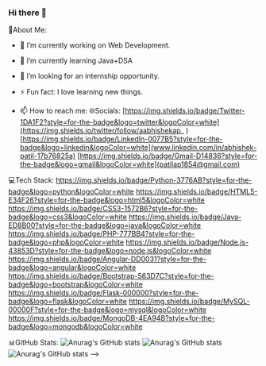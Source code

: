 ### Hi there 👋
💫About Me:

- 🔭 I’m currently working on Web Development.
- 🌱 I’m currently learning Java+DSA
- 👯 I’m looking for an internship opportunity.
- ⚡ Fun fact: I love learning new things.

- 📫 How to reach me:
 🌐Socials:
[https://img.shields.io/badge/Twitter-1DA1F2?style=for-the-badge&logo=twitter&logoColor=white](https://img.shields.io/twitter/follow/aabhishekap_
)
[https://img.shields.io/badge/LinkedIn-0077B5?style=for-the-badge&logo=linkedin&logoColor=white](www.linkedin.com/in/abhishek-patil-17b76825a)
[https://img.shields.io/badge/Gmail-D14836?style=for-the-badge&logo=gmail&logoColor=white](patilap1854@gmail.com)

💻Tech Stack:
https://img.shields.io/badge/Python-3776AB?style=for-the-badge&logo=python&logoColor=white
https://img.shields.io/badge/HTML5-E34F26?style=for-the-badge&logo=html5&logoColor=white
https://img.shields.io/badge/CSS3-1572B6?style=for-the-badge&logo=css3&logoColor=white https://img.shields.io/badge/Java-ED8B00?style=for-the-badge&logo=java&logoColor=white
https://img.shields.io/badge/PHP-777BB4?style=for-the-badge&logo=php&logoColor=white https://img.shields.io/badge/Node.js-43853D?style=for-the-badge&logo=node.js&logoColor=white
https://img.shields.io/badge/Angular-DD0031?style=for-the-badge&logo=angular&logoColor=white https://img.shields.io/badge/Bootstrap-563D7C?style=for-the-badge&logo=bootstrap&logoColor=white
https://img.shields.io/badge/Flask-000000?style=for-the-badge&logo=flask&logoColor=white https://img.shields.io/badge/MySQL-00000F?style=for-the-badge&logo=mysql&logoColor=white
https://img.shields.io/badge/MongoDB-4EA94B?style=for-the-badge&logo=mongodb&logoColor=white

📊GitHub Stats:
![Anurag's GitHub stats](https://github-readme-stats.vercel.app/api?username=aabhishek-patil&show_icons=true&theme=radical)
![Anurag's GitHub stats](https://github-readme-stats.vercel.app/api?username=anuraghazra&show_icons=true)
![Anurag's GitHub stats](https://github-readme-stats.vercel.app/api?username=aabhishek-patil&show=reviews,discussions_started,discussions_answered,prs_merged,prs_merged_percentage)
-->
